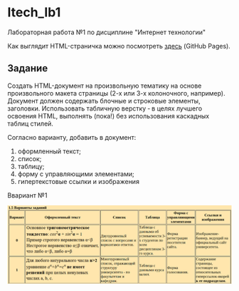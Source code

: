 # Itech_lb1
Лабораторная работа №1 по дисциплине "Интернет технологии"


Как выглядит HTML-страничка можно посмотреть [здесь](https://user576g.github.io/Itech_lb1/) (GitHub Pages).

## Задание

Создать HTML-документ на произвольную тематику на основе произвольного макета страницы (2-х или 3-х колоночного, например). Документ должен содержать блочные и строковые элементы, заголовки. Использовать табличную верстку ‐ в целях лучшего освоения HTML, выполнять (пока!) без использования каскадных таблиц стилей.


Согласно варианту, добавить в документ:
1) оформленный текст;
2) список;
3) таблицу;
4) форму с управляющими элементами;
5) гипертекстовые ссылки и изображения


Ввариант №1

![](task.jpg)
